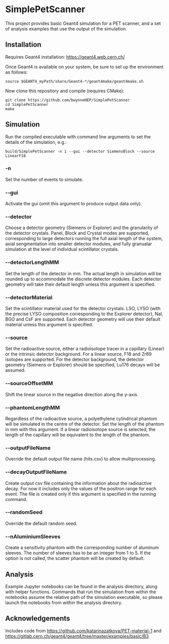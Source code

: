 # SimplePetScanner

This project provides basic Geant4 simulation for a PET scanner, and a set of analysis examples that use the output of the simulation.


## Installation

Requires Geant4 installation: https://geant4.web.cern.ch/

Once Geant4 is available on your system, be sure to set up the environment as follows:
```
source $GEANT4_myPath/share/Geant4-*/geant4make/geant4make.sh
```

Now clone this repository and compile (requires CMake):
```
git clone https://github.com/bwynneHEP/SimplePetScanner
cd SimplePetScanner
make
```


## Simulation

Run the compiled executable with command line arguments to set the details of the simulation, e.g.:
```
build/SimplePetScanner -n 1 --gui --detector SiemensBlock --source LinearF18
```

### -n
Set the number of events to simulate.

### --gui
Activate the gui (omit this argument to produce output data only).

### --detector
Choose a detector geometry (Siemens or Explorer) and the granularity of the detector crystals.
Panel, Block and Crystal modes are supported, corresponding to large detectors running the full axial length of the system, axial sengmentation into smaller detector modules, and fully granualar simulation at the level of individual scintillator crystals.

### --detectorLengthMM
Set the length of the detector in mm.
The actual length in simulation will be rounded up to accommodate the discrete detector modules.
Each detector geometry will take their default length unless this argument is specified.

### --detectorMaterial
Set the scintillator material used for the detector crystals.
LSO, LYSO (with the precise LYSO composition corresponding to the Explorer detector), NaI, BGO and CsF are supported.
Each detector geometry will use their default material unless this argument is specified.

### --source
Set the radioactive source, either a radioisotope tracer in a capillary (Linear) or the intrinsic detector background.
For a linear source, F18 and Zr89 isotopes are supported.
For the detector background, the detector geometry (Siemens or Explorer) should be specified, Lu176 decays will be assumed.

### --sourceOffsetMM
Shift the linear source in the negative direction along the y-axis. 

### --phantomLengthMM
Regardless of the radioactive source, a polyethylene cylindrical phantom will be simulated in the centre of the detector.
Set the length of the phantom in mm with this argument.
If a linear radioisotope source is selected, the length of the capillary will be equivalent to the length of the phantom.

### --outputFileName
Override the default output file name (hits.csv) to allow multiprocessing.

### --decayOutputFileName
Create output csv file containing the information about the radioactive decay. For now it includes only the values of the positron range for each event. The file is created only if this argument is specified in the running command. 

### --randomSeed
Override the default random seed.

### --nAluminiumSleeves
Create a sensitivity phantom with the corresponding number of aluminum sleeves.
The number of sleeves has to be an integer from 1 to 5. If the option is not called, the scatter phantom will be created by default. 

## Analysis

Example Jupyter notebooks can be found in the analysis directory, along with helper functions.
Commands that run the simulation from within the notebooks assume the relative path of the simulation executable, so please launch the notebooks from within the analysis directory.


## Acknowledgements

Includes code from https://github.com/katarinazatkova/PET-material-1
and https://gitlab.cern.ch/geant4/geant4/tree/master/examples/basic/B3

